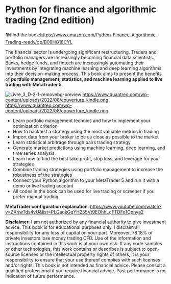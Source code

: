 # Python for finance and algorithmic trading (2nd edition)
📚Find the book:https://www.amazon.com/Python-Finance-Algorithmic-Trading-ready/dp/B09HG18CYL

The financial sector is undergoing significant restructuring. Traders and portfolio managers are increasingly becoming financial data scientists. Banks, hedge funds, and fintech are increasingly automating their investments by integrating machine learning and deep learning algorithms into their decision-making process. This book aims to present the benefits of **portfolio management, statistics, and machine learning applied to live trading with MetaTrader 5**.

![Livre_3_D-2-1-removebg-preview](https://user-images.githubusercontent.com/82716153/134713975-dfc572d9-7389-4e8d-8f56-00e9cebdcdd8.png)
https://www.quantreo.com/wp-content/uploads/2022/08/couverture_kindle.png
https://www.quantreo.com/wp-content/uploads/2022/08/couverture_kindle.png
* Learn portfolio management technics and how to implement your optimization criterion
* How to backtest a strategy using the most valuable metrics in trading
* Import data from your broker to be as close as possible to the market
* Learn statistical arbitrage through pairs trading strategy
* Generate market predictions using machine learning, deep learning, and time series analysis
* Learn how to find the best take profit, stop loss, and leverage for your strategies
* Combine trading strategies using portfolio management to increase the robustness of the strategies
* Connect your Python algorithm to your MetaTrader 5 and run it with a demo or live trading account
* All codes in the book can be used for live trading or screener if you prefer manual trading


**MetaTrader configuration explanation**: https://www.youtube.com/watch?v=ZXrjwTds4vU&list=PLGaqkGqYH255Vt9EOhhLqFTDFo1Opnya2






**Disclaimer**: I am not authorized by any financial authority to give investment advice. This book is for educational purposes only. I disclaim all responsibility for any loss of capital on your part. Moreover, 78.18% of private investors lose money trading CFD. Use of the information and instructions contained in this work is at your own risk. If any code samples or other technologies, this work contains or describes is subject to open-source licenses or the intellectual property rights of others, it is your responsibility to ensure that your use thereof complies with such licenses and/or rights. This book is not intended as financial advice. Please consult a qualified professional if you require financial advice. Past performance is no indication of future performance.
